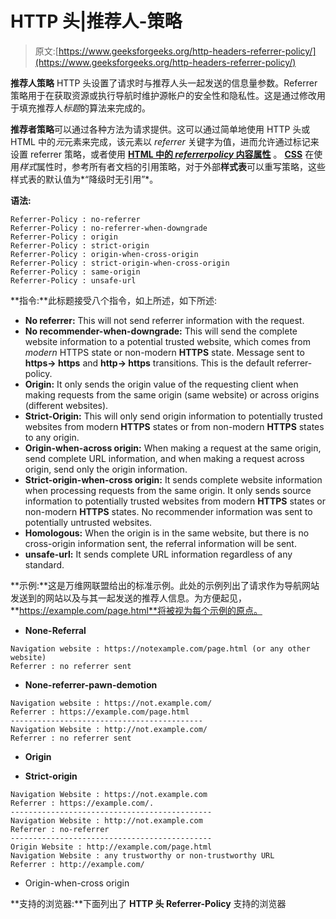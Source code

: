 # HTTP 头|推荐人-策略

> 原文:[https://www.geeksforgeeks.org/http-headers-referrer-policy/](https://www.geeksforgeeks.org/http-headers-referrer-policy/)

**推荐人策略** HTTP 头设置了请求时与推荐人头一起发送的信息量参数。Referrer 策略用于在获取资源或执行导航时维护源帐户的安全性和隐私性。这是通过修改用于填充推荐人*标题*的算法来完成的。

**推荐者策略**可以通过各种方法为请求提供。这可以通过简单地使用 HTTP 头或 HTML 中的*元*元素来完成，该元素以 *referrer* 关键字为值，进而允许通过标记来设置 referrer 策略，或者使用 [**HTML 中的 *referrerpolicy* 内容属性**](https://www.geeksforgeeks.org/html-tutorials/) 。 [**CSS**](https://www.geeksforgeeks.org/css-tutorials/) 在使用*样式*属性时，参考所有者文档的引用策略，对于外部**样式表**可以重写策略，这些样式表的默认值为*“降级时无引用”*。

**语法:**

```
Referrer-Policy : no-referrer
Referrer-Policy : no-referrer-when-downgrade
Referrer-Policy : origin
Referrer-Policy : strict-origin
Referrer-Policy : origin-when-cross-origin
Referrer-Policy : strict-origin-when-cross-origin
Referrer-Policy : same-origin
Referrer-Policy : unsafe-url
```

**指令:**此标题接受八个指令，如上所述，如下所述:

*   **No referrer:** This will not send referrer information with the request.
*   **No recommender-when-downgrade:** This will send the complete website information to a potential trusted website, which comes from *modern* HTTPS state or non-modern **HTTPS** state. Message sent to **https-> https** and **http-> https** transitions. This is the default referrer-policy.
*   **Origin:** It only sends the origin value of the requesting client when making requests from the same origin (same website) or across origins (different websites).
*   **Strict-Origin:** This will only send origin information to potentially trusted websites from modern **HTTPS** states or from non-modern **HTTPS** states to any origin.
*   **Origin-when-across origin:** When making a request at the same origin, send complete URL information, and when making a request across origin, send only the origin information.
*   **Strict-origin-when-cross origin:** It sends complete website information when processing requests from the same origin. It only sends source information to potentially trusted websites from modern **HTTPS** states or non-modern **HTTPS** states. No recommender information was sent to potentially untrusted websites.
*   **Homologous:** When the origin is in the same website, but there is no cross-origin information sent, the referral information will be sent.
*   **unsafe-url:** It sends complete URL information regardless of any standard.

**示例:**这是万维网联盟给出的标准示例。此处的示例列出了请求作为导航网站发送到的网站以及与其一起发送的推荐人信息。为方便起见，**https://example.com/page.html**将被视为每个示例的原点。

*   **None-Referral**

```
Navigation website : https://notexample.com/page.html (or any other website)
Referrer : no referrer sent
```

*   **None-referrer-pawn-demotion**

```
Navigation website : https://not.example.com/ 
Referrer : https://example.com/page.html
-------------------------------------------
Navigation Website : http://not.example.com/
Referrer : no referrer sent
```

*   **Origin**

*   **Strict-origin**

```
Navigation Website : https://not.example.com
Referrer : https://example.com/.
---------------------------------------------
Navigation Website : http://not.example.com
Referrer : no-referrer 
---------------------------------------------
Origin Website : http://example.com/page.html
Navigation Website : any trustworthy or non-trustworthy URL
Referrer : http://example.com/
```

*   Origin-when-cross origin

**支持的浏览器:**下面列出了 **HTTP 头 Referrer-Policy** 支持的浏览器
